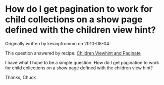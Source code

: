 # How do I get pagination to work for child collections on a show page defined with the children view hint?

Originally written by kevinpfromnm on 2010-08-04.

This question answered by recipe: [Children Viewhint and Paginate](/tutorials/55-children-viewhint-and-paginate)

I have what I hope to be a simple question.  How do I get pagination to work for child collections on a show page defined with the children view hint?

Thanks,
Chuck